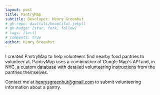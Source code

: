 ```yaml
---
layout: post
title: PantryMap
subtitle: Developer: Henry Greenhut
# gh-repo: daattali/beautiful-jekyll
# gh-badge: [star, fork, follow]
# tags: [test]
# comments: true
author: Henry Greenhut
---
```

I created PantryMap to help volunteers find nearby food pantries to volunteer at. PantryMap uses a combination of Google Map's API and, in NYC, a custom database with detailed volunteering instructions from the pantries themselves.

Contact me at [henrysgreenhut@gmail.com](mailto:henrysgreenhut@gmail.com) to submit volunteering information about a pantry.
